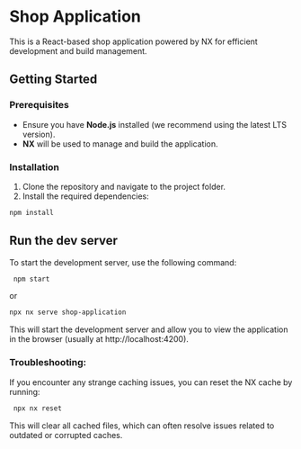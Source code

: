 # Shop Application

This is a React-based shop application powered by NX for efficient development and build management.

## Getting Started

### Prerequisites

- Ensure you have **Node.js** installed (we recommend using the latest LTS version).
- **NX** will be used to manage and build the application.

### Installation

1. Clone the repository and navigate to the project folder.
2. Install the required dependencies:

```bash
npm install
```

## Run the dev server

To start the development server, use the following command:

```bash
 npm start
```

or

```bash
npx nx serve shop-application
```

This will start the development server and allow you to view the application in the browser (usually at http://localhost:4200).

### Troubleshooting:

If you encounter any strange caching issues, you can reset the NX cache by running:

```bash
 npx nx reset
```

This will clear all cached files, which can often resolve issues related to outdated or corrupted caches.
